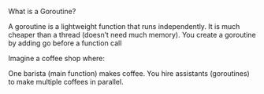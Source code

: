 What is a Goroutine?

A goroutine is a lightweight function that runs independently.
It is much cheaper than a thread (doesn’t need much memory).
You create a goroutine by adding go before a function call

Imagine a coffee shop where:

One barista (main function) makes coffee.
You hire assistants (goroutines) to make multiple coffees in parallel.
